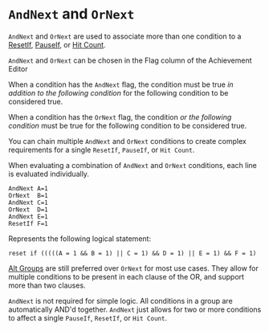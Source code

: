 # `AndNext` and `OrNext`

`AndNext` and `OrNext` are used to associate more than one condition to a [ResetIf](/developer-docs/flags/resetif), [PauseIf](/developer-docs/flags/pauseif), or [Hit Count](/developer-docs/hit-counts).

`AndNext` and `OrNext` can be chosen in the Flag column of the Achievement Editor

When a condition has the `AndNext` flag, the condition must be true _in addition to the following condition_ for the following condition to be considered true.

When a condition has the `OrNext` flag, the condition _or the following condition_ must be true for the following condition to be considered true.

You can chain multiple `AndNext` and `OrNext` conditions to create complex requirements for a single `ResetIf`, `PauseIf`, or `Hit Count`.

When evaluating a combination of `AndNext` and `OrNext` conditions, each line is evaluated individually.

```
AndNext A=1
OrNext  B=1
AndNext C=1
OrNext  D=1
AndNext E=1
ResetIf F=1
```

Represents the following logical statement:

```
reset if (((((A = 1 && B = 1) || C = 1) && D = 1) || E = 1) && F = 1)
```

[Alt Groups](/developer-docs/alt-groups) are still preferred over `OrNext` for most use cases. They allow for multiple conditions to be present in each clause of the OR, and support more than two clauses.

`AndNext` is not required for simple logic. All conditions in a group are automatically AND'd together. `AndNext` just allows for two or more conditions to affect a single `PauseIf`, `ResetIf`, or `Hit Count`.
